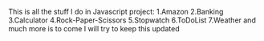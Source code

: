 This is all the stuff I do in Javascript project:
1.Amazon
2.Banking
3.Calculator
4.Rock-Paper-Scissors
5.Stopwatch
6.ToDoList
7.Weather
and much more is to come
I will try to keep this updated
